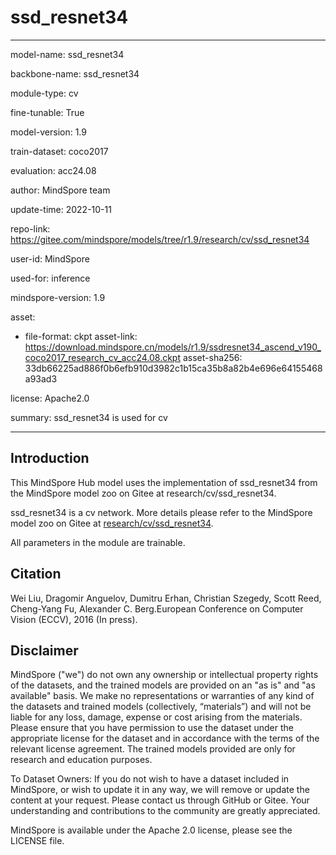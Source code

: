 # ssd_resnet34

---

model-name: ssd_resnet34

backbone-name: ssd_resnet34

module-type: cv

fine-tunable: True

model-version: 1.9

train-dataset: coco2017

evaluation: acc24.08

author: MindSpore team

update-time: 2022-10-11

repo-link: <https://gitee.com/mindspore/models/tree/r1.9/research/cv/ssd_resnet34>

user-id: MindSpore

used-for: inference

mindspore-version: 1.9

asset:

-
    file-format: ckpt
    asset-link: <https://download.mindspore.cn/models/r1.9/ssdresnet34_ascend_v190_coco2017_research_cv_acc24.08.ckpt>
    asset-sha256: 33db66225ad886f0b6efb910d3982c1b15ca35b8a82b4e696e64155468a93ad3

license: Apache2.0

summary: ssd_resnet34 is used for cv

---

## Introduction

This MindSpore Hub model uses the implementation of ssd_resnet34 from the MindSpore model zoo on Gitee at research/cv/ssd_resnet34.

ssd_resnet34 is a cv network. More details please refer to the MindSpore model zoo on Gitee at [research/cv/ssd_resnet34](https://gitee.com/mindspore/models/blob/r1.9/research/cv/ssd_resnet34/README.md).

All parameters in the module are trainable.

## Citation

Wei Liu, Dragomir Anguelov, Dumitru Erhan, Christian Szegedy, Scott Reed, Cheng-Yang Fu, Alexander C. Berg.European Conference on Computer Vision (ECCV), 2016 (In press).

## Disclaimer

MindSpore ("we") do not own any ownership or intellectual property rights of the datasets, and the trained models are provided on an "as is" and "as available" basis. We make no representations or warranties of any kind of the datasets and trained models (collectively, “materials”) and will not be liable for any loss, damage, expense or cost arising from the materials. Please ensure that you have permission to use the dataset under the appropriate license for the dataset and in accordance with the terms of the relevant license agreement. The trained models provided are only for research and education purposes.

To Dataset Owners: If you do not wish to have a dataset included in MindSpore, or wish to update it in any way, we will remove or update the content at your request. Please contact us through GitHub or Gitee. Your understanding and contributions to the community are greatly appreciated.

MindSpore is available under the Apache 2.0 license, please see the LICENSE file.
